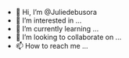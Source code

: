 - 👋 Hi, I’m @Juliedebusora
- 👀 I’m interested in ...
- 🌱 I’m currently learning ...
- 💞️ I’m looking to collaborate on ...
- 📫 How to reach me ...

<!---
Juliedebusora/Juliedebusora is a ✨ special ✨ repository because its `README.md` (this file) appears on your GitHub profile.
You can click the Preview link to take a look at your changes.
--->
